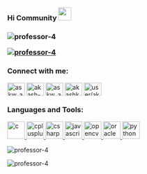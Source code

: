 ### Hi Community <img src="https://raw.githubusercontent.com/MartinHeinz/MartinHeinz/master/wave.gif" width="30px">

<!--
## &#x1f4c8; GitHub Stats
<a href="https://github.com/professor-4/professor-4">
  <img align="center" src="https://github-readme-stats.vercel.app/api/top-langs/?username=professor-4&hide=java,html&title_color=ffffff&text_color=c9cacc&icon_color=2bbc8a&bg_color=1d1f21" />
</a>
<a href="https://github.com/professor-4/professor-4">
  <img align="center" src="https://github-readme-stats.vercel.app/api?username=professor-4&show_icons=true&line_height=27&count_private=true&title_color=ffffff&text_color=c9cacc&icon_color=2bbc8a&bg_color=1d1f21" alt="Martin's GitHub Stats" />
</a>

  
  
**Languages and Tools:**  

<code><img height="50" src="https://image.flaticon.com/icons/svg/2861/2861557.svg"></code>
<code><img height="50" src="https://image.flaticon.com/icons/svg/3190/3190604.svg"></code>
<code><img height="50" src="https://image.flaticon.com/icons/svg/2942/2942156.svg"></code>
<code><img height="50" src="https://img.icons8.com/color/48/000000/golang.png"></code>
<code><img height="50" src="https://image.flaticon.com/icons/svg/1628/1628182.svg"></code>
<code><img height="50" src="https://image.flaticon.com/icons/png/512/2085/2085061.png"></code>
<code><img height="50" src="https://image.flaticon.com/icons/svg/2535/2535543.svg"></code>
<code><img height="50" src="https://cdn.icon-icons.com/icons2/1508/PNG/512/matlab_104289.png"></code>
<code><img height="50" src="https://image.flaticon.com/icons/svg/2721/2721297.svg"></code>
<code><img height="50" src="https://image.flaticon.com/icons/svg/752/752605.svg"></code>
<code><img height="50" src="https://image.flaticon.com/icons/svg/1680/1680899.svg"></code>




--!>

<h3 align="center"</h3>

<p align="left"> <img src="https://komarev.com/ghpvc/?username=professor-4&label=Profile%20views&color=0e75b6&style=flat" alt="professor-4" /> </p>

<p align="left"> <a href="https://github.com/ryo-ma/github-profile-trophy"><img src="https://github-profile-trophy.vercel.app/?username=professor-4" alt="professor-4" /></a> </p>

<h3 align="left">Connect with me:</h3>
<p align="left">
<a href="https://twitter.com/askw_akash" target="blank"><img align="center" src="https://cdn.jsdelivr.net/npm/simple-icons@3.0.1/icons/twitter.svg" alt="askw_akash" height="30" width="40" /></a>
<a href="https://linkedin.com/in/akash-kushwah" target="blank"><img align="center" src="https://cdn.jsdelivr.net/npm/simple-icons@3.0.1/icons/linkedin.svg" alt="akash-kushwah" height="30" width="40" /></a>
<a href="https://instagram.com/askw_akash" target="blank"><img align="center" src="https://cdn.jsdelivr.net/npm/simple-icons@3.0.1/icons/instagram.svg" alt="askw_akash" height="30" width="40" /></a>
<a href="https://www.hackerrank.com/akashkushwah1607" target="blank"><img align="center" src="https://cdn.jsdelivr.net/npm/simple-icons@3.0.1/icons/hackerrank.svg" alt="akashkushwah1607" height="30" width="40" /></a>
<a href="https://auth.geeksforgeeks.org/user/user/akashkushwah1607" target="blank"><img align="center" src="https://cdn.jsdelivr.net/npm/simple-icons@3.0.1/icons/geeksforgeeks.svg" alt="user/akashkushwah1607" height="30" width="40" /></a>
</p>

<h3 align="left">Languages and Tools:</h3>
<p align="left"> <a href="https://www.cprogramming.com/" target="_blank"> <img src="https://devicons.github.io/devicon/devicon.git/icons/c/c-original.svg" alt="c" width="40" height="40"/> </a> <a href="https://www.w3schools.com/cpp/" target="_blank"> <img src="https://devicons.github.io/devicon/devicon.git/icons/cplusplus/cplusplus-original.svg" alt="cplusplus" width="40" height="40"/> </a> <a href="https://www.w3schools.com/cs/" target="_blank"> <img src="https://devicons.github.io/devicon/devicon.git/icons/csharp/csharp-original.svg" alt="csharp" width="40" height="40"/> </a> <a href="https://developer.mozilla.org/en-US/docs/Web/JavaScript" target="_blank"> <img src="https://devicons.github.io/devicon/devicon.git/icons/javascript/javascript-original.svg" alt="javascript" width="40" height="40"/> </a> <a href="https://opencv.org/" target="_blank"> <img src="https://www.vectorlogo.zone/logos/opencv/opencv-icon.svg" alt="opencv" width="40" height="40"/> </a> <a href="https://www.oracle.com/" target="_blank"> <img src="https://devicons.github.io/devicon/devicon.git/icons/oracle/oracle-original.svg" alt="oracle" width="40" height="40"/> </a> <a href="https://www.python.org" target="_blank"> <img src="https://devicons.github.io/devicon/devicon.git/icons/python/python-original.svg" alt="python" width="40" height="40"/> </a> </p>

<p><img align="center" src="https://github-readme-stats.vercel.app/api/top-langs?username=professor-4&show_icons=true&locale=en&layout=compact" alt="professor-4" /></p>

<p><img align="center" src="https://github-readme-streak-stats.herokuapp.com/?user=professor-4&" alt="professor-4" /></p>


